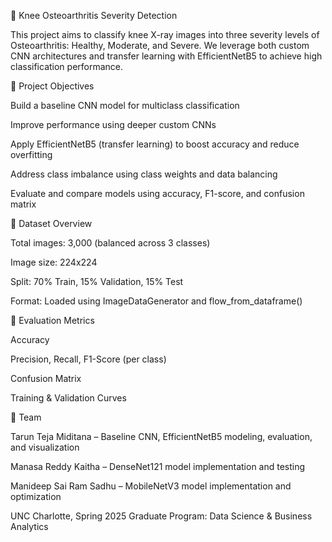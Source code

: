 🦴 Knee Osteoarthritis Severity Detection

This project aims to classify knee X-ray images into three severity levels of Osteoarthritis: Healthy, Moderate, and Severe. We leverage both custom CNN architectures and transfer learning with EfficientNetB5 to achieve high classification performance.

🚀 Project Objectives

Build a baseline CNN model for multiclass classification

Improve performance using deeper custom CNNs

Apply EfficientNetB5 (transfer learning) to boost accuracy and reduce overfitting

Address class imbalance using class weights and data balancing

Evaluate and compare models using accuracy, F1-score, and confusion matrix

📁 Dataset Overview

Total images: 3,000 (balanced across 3 classes)

Image size: 224x224

Split: 70% Train, 15% Validation, 15% Test

Format: Loaded using ImageDataGenerator and flow_from_dataframe()

🧪 Evaluation Metrics

Accuracy

Precision, Recall, F1-Score (per class)

Confusion Matrix

Training & Validation Curves

👥 Team

Tarun Teja Miditana – Baseline CNN, EfficientNetB5 modeling, evaluation, and visualization

Manasa Reddy Kaitha – DenseNet121 model implementation and testing

Manideep Sai Ram Sadhu – MobileNetV3 model implementation and optimization

UNC Charlotte, Spring 2025
Graduate Program: Data Science & Business Analytics
